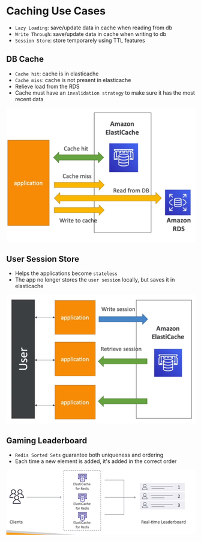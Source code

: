 # Caching Use Cases

- `Lazy Loading`: save/update data in cache when reading from db
- `Write Through`: save/update data in cache when writing to db
- `Session Store`: store temporarely using TTL features

## DB Cache

- `Cache hit`: cache is in elasticache
- `Cache miss`: cache is not present in elasticache
- Relieve load from the RDS
- Cache must have an `invalidation strategy` to make sure it has the most recent data

![Elasticache DB Cache](../images/elasticache-db.png)

## User Session Store

- Helps the applications become `stateless`
- The app no longer stores the `user session` locally, but saves it in elasticache

![Elasticache Session](../images/elasticache-session.png)

## Gaming Leaderboard

- `Redis Sorted Sets` guarantee both uniqueness and ordering
- Each time a new element is added, it's added in the correct order

![Gaming Leaderboard](../images/elasticache-gaming-leaderboard.png)

